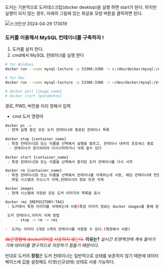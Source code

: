 도커는 기본적으로 도커데스크탑(docker desktop)을 실행 하면 start가 된다. 하지만 실행이 되지 않는 경우, 아래의 그림에 있는 화살표 모양 버튼을 클릭하면 된다.

![스크린샷 2024-04-29 173019](https://github.com/InitTester/2024-study/assets/143479869/69dba585-bf15-4d32-a4df-686758733fcc)



### 도커를 이용해서 MySQL 컨테이너를 구축하자 !

1. 도커를 설치 한다.
2. cmd에서 MySQL 컨테이너를 실행 한다
``` bash
# for Windows
docker run --name mysql-lecture -p 53306:3306 -v c:/dev/docker/mysql:/etc/mysql/conf.d -e MYSQL_ROOT_PASSWORD=admin_123 -d mysql:8.3.0

# for Mac
docker run --name mysql-lecture -p 53306:3306 -v ~/dev/docker/mysql:/etc/mysql/conf.d -e MYSQL_ROOT_PASSWORD=admin_123 -d mysql:8.3.0

# docker pull {image_name}
# docker start {parametes}
```
경로, PWD, 버전을 미리 정해서 입력
<br>



- cmd 도커 명령어
``` bash
docker ps -a
 : 현재 실행 중인 모든 도커 컨테이너와 종료된 컨테이너 목록
 
docker stop {container_name}
 : 특정 컨테이너ID 또는 이름을 선택해서 실행을 멈추고, 컨테이너 내부의 프로세스 종료
  - 컨테이너가 정지되어야 다시시작하거나 삭제 할수 있다
 
docker start {container_name}
 : 특정 컨테이너ID 또는 이름을 선택해서 중지된 도커 컨테이너를 다시 시작

docker rm {container_name}
 : 특정 컨테이너ID 또는 이름을 선택해서 컨테이너를 삭제하는데 사용, 해당 컨테이너에 연결된 
   파일 시스템과 리소스가 삭제,컨테이너의 정보 또한 삭제

docker images
 : 현재 시스템에 저장된 모든 도커 이미지의 목록을 표시

docker rmi {REPOSITORY:TAG}
 : 도커에서 특정 이미지를 삭제하는데 사용(특정 이미지 정보는 docker images를 통해 얻는다)
 
 도커 컨테이너,이미지 삭제 방법
	 - stop -> rm -> rmi
	  
-  도커는 이미지 1개로 n개의 컨테이너를 사용할 수 있다.(확장해서 사용)
```



<span style="color:red">~~db운영할때 docker이미를 사용하지 않는다.~~</span>
**이유는?** _실시간 트랜젝션에 계속 들어가기에 데이터를 영구적으로 저장하기 힘들기 때문이다._

반대로 도커의 **장점**은 도커 컨테이너는 일반적으로 상태를 보존하지 않기 때문에 데이터베이스에 값을 설정해도 리셋(신규상태) 상태로 사용 가능하다.



